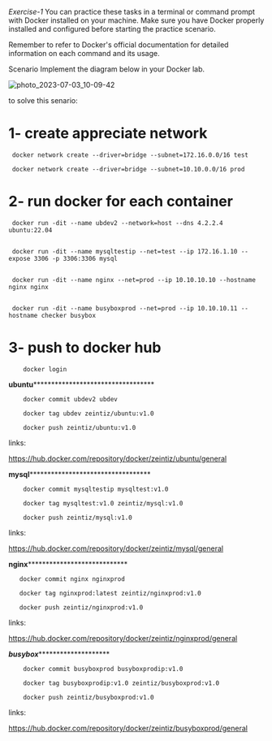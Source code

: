 *Exercise-1* You can practice these tasks in a terminal or command prompt with Docker installed on your machine. Make sure you have Docker properly installed and configured before starting the practice scenario. 
 
Remember to refer to Docker's official documentation for detailed information on each command and its usage. 
 
Scenario 
Implement the diagram below in your Docker lab.


![photo_2023-07-03_10-09-42](https://github.com/zizitizi/my-devops-Roadmap/assets/123273835/2907f3ee-2647-4ef7-9121-6abf1ea819b9)



to solve this senario:

# 1- create appreciate network

     docker network create --driver=bridge --subnet=172.16.0.0/16 test

     docker network create --driver=bridge --subnet=10.10.0.0/16 prod
     












# 2- run docker for each container 


     docker run -dit --name ubdev2 --network=host --dns 4.2.2.4 ubuntu:22.04


     docker run -dit --name mysqltestip --net=test --ip 172.16.1.10 --expose 3306 -p 3306:3306 mysql

     
     docker run -dit --name nginx --net=prod --ip 10.10.10.10 --hostname nginx nginx

     
     docker run -dit --name busyboxprod --net=prod --ip 10.10.10.11 --hostname checker busybox


# 3- push to docker hub

        docker login


****************************ubuntu**************************************************************


        docker commit ubdev2 ubdev

        docker tag ubdev zeintiz/ubuntu:v1.0

        docker push zeintiz/ubuntu:v1.0

links:

https://hub.docker.com/repository/docker/zeintiz/ubuntu/general


****************************mysql**************************************************************


        docker commit mysqltestip mysqltest:v1.0
        
        docker tag mysqltest:v1.0 zeintiz/mysql:v1.0
        
        docker push zeintiz/mysql:v1.0


links:

https://hub.docker.com/repository/docker/zeintiz/mysql/general


********************************nginx************************************************************


       docker commit nginx nginxprod
       
       docker tag nginxprod:latest zeintiz/nginxprod:v1.0
       
       docker push zeintiz/nginxprod:v1.0

links:

https://hub.docker.com/repository/docker/zeintiz/nginxprod/general

*************************************busybox*********************************************************


        docker commit busyboxprod busyboxprodip:v1.0
        
        docker tag busyboxprodip:v1.0 zeintiz/busyboxprod:v1.0
        
        docker push zeintiz/busyboxprod:v1.0


links: 


https://hub.docker.com/repository/docker/zeintiz/busyboxprod/general




